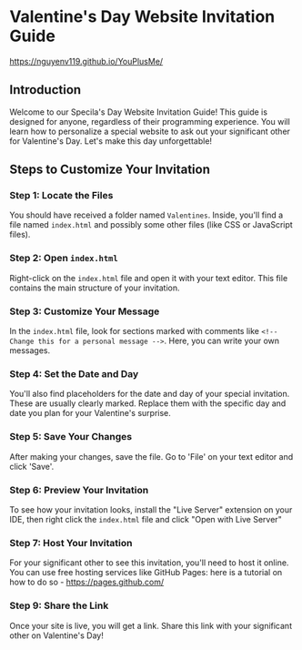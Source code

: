 # Valentine's Day Website Invitation Guide
https://nguyenv119.github.io/YouPlusMe/

## Introduction
Welcome to our Specila's Day Website Invitation Guide! This guide is designed for anyone, regardless of their programming experience. You will learn how to personalize a special website to ask out your significant other for Valentine's Day. Let's make this day unforgettable!

## Steps to Customize Your Invitation

### Step 1: Locate the Files
You should have received a folder named `Valentines`. Inside, you'll find a file named `index.html` and possibly some other files (like CSS or JavaScript files).

### Step 2: Open `index.html`
Right-click on the `index.html` file and open it with your text editor. This file contains the main structure of your invitation.

### Step 3: Customize Your Message
In the `index.html` file, look for sections marked with comments like `<!-- Change this for a personal message -->`. Here, you can write your own messages. 

### Step 4: Set the Date and Day
You'll also find placeholders for the date and day of your special invitation. These are usually clearly marked. Replace them with the specific day and date you plan for your Valentine's surprise.

### Step 5: Save Your Changes
After making your changes, save the file. Go to 'File' on your text editor and click 'Save'.

### Step 6: Preview Your Invitation
To see how your invitation looks, install the "Live Server" extension on your IDE, then right click the `index.html` file and click "Open with Live Server"

### Step 7: Host Your Invitation
For your significant other to see this invitation, you'll need to host it online. You can use free hosting services like GitHub Pages: here is a tutorial on how to do so - https://pages.github.com/

### Step 9: Share the Link
Once your site is live, you will get a link. Share this link with your significant other on Valentine's Day!
